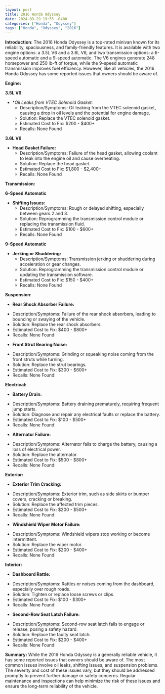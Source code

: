 ```yaml
---
layout: post
title: 2016 Honda Odyssey
date: 2024-03-29 19:55 -0400
categories: ["Honda", "Odyssey"]
tags: ["Honda", "Odyssey", "2016"]
---
```

**Introduction:**
The 2016 Honda Odyssey is a top-rated minivan known for its reliability, spaciousness, and family-friendly features. It is available with two engine options: a 3.5L V6 and a 3.6L V6, and two transmission options: a 6-speed automatic and a 9-speed automatic. The V6 engines generate 248 horsepower and 250 lb-ft of torque, while the 9-speed automatic transmission improves fuel efficiency. However, like all vehicles, the 2016 Honda Odyssey has some reported issues that owners should be aware of.

**Engine:**

**3.5L V6**
* **Oil Leaks from VTEC Solenoid Gasket:*
  - Description/Symptoms: Oil leaking from the VTEC solenoid gasket, causing a drop in oil levels and the potential for engine damage.
  - Solution: Replace the VTEC solenoid gasket.
  - Estimated Cost to Fix: $200 - $400+
  - Recalls: None Found

**3.6L V6**
* **Head Gasket Failure:**
  - Description/Symptoms: Failure of the head gasket, allowing coolant to leak into the engine oil and cause overheating.
  - Solution: Replace the head gasket.
  - Estimated Cost to Fix: $1,800 - $2,400+
  - Recalls: None Found

**Transmission:**

**6-Speed Automatic**
* **Shifting Issues:**
  - Description/Symptoms: Rough or delayed shifting, especially between gears 2 and 3.
  - Solution: Reprogramming the transmission control module or replacing the transmission fluid.
  - Estimated Cost to Fix: $100 - $600+
  - Recalls: None Found

**9-Speed Automatic**
* **Jerking or Shuddering:**
  - Description/Symptoms: Transmission jerking or shuddering during acceleration or gear changes.
  - Solution: Reprogramming the transmission control module or updating the transmission software.
  - Estimated Cost to Fix: $150 - $400+
  - Recalls: None Found

**Suspension:**

* **Rear Shock Absorber Failure:**
 - Description/Symptoms: Failure of the rear shock absorbers, leading to bouncing or swaying of the vehicle.
 - Solution: Replace the rear shock absorbers.
 - Estimated Cost to Fix: $400 - $800+
 - Recalls: None Found

* **Front Strut Bearing Noise:**
- Description/Symptoms: Grinding or squeaking noise coming from the front struts while turning.
- Solution: Replace the strut bearings.
- Estimated Cost to Fix: $300 - $600+
- Recalls: None Found

**Electrical:**

* **Battery Drain:**
 - Description/Symptoms: Battery draining prematurely, requiring frequent jump starts.
 - Solution: Diagnose and repair any electrical faults or replace the battery.
 - Estimated Cost to Fix: $100 - $500+
 - Recalls: None Found

* **Alternator Failure:**
- Description/Symptoms: Alternator fails to charge the battery, causing a loss of electrical power.
- Solution: Replace the alternator.
- Estimated Cost to Fix: $500 - $800+
- Recalls: None Found

**Exterior:**

* **Exterior Trim Cracking:**
- Description/Symptoms: Exterior trim, such as side skirts or bumper covers, cracking or breaking.
- Solution: Replace the affected trim pieces.
- Estimated Cost to Fix: $200 - $500+
- Recalls: None Found

* **Windshield Wiper Motor Failure:**
- Description/Symptoms: Windshield wipers stop working or become intermittent.
- Solution: Replace the wiper motor.
- Estimated Cost to Fix: $200 - $400+
- Recalls: None Found

**Interior:**

* **Dashboard Rattle:**
 - Description/Symptoms: Rattles or noises coming from the dashboard, especially over rough roads.
 - Solution: Tighten or replace loose screws or clips.
 - Estimated Cost to Fix: $100 - $300+
 - Recalls: None Found

* **Second-Row Seat Latch Failure:**
 - Description/Symptoms: Second-row seat latch fails to engage or release, posing a safety hazard.
 - Solution: Replace the faulty seat latch.
 - Estimated Cost to Fix: $200 - $400+
 - Recalls: None Found

**Summary:**
While the 2016 Honda Odyssey is a generally reliable vehicle, it has some reported issues that owners should be aware of. The most common issues involve oil leaks, shifting issues, and suspension problems. The severity and cost of these issues vary, but they should be addressed promptly to prevent further damage or safety concerns. Regular maintenance and inspections can help minimize the risk of these issues and ensure the long-term reliability of the vehicle.
